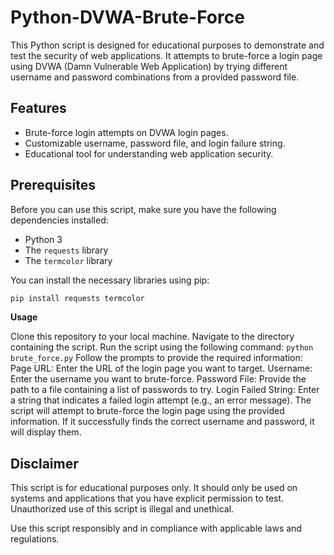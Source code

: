 # Python-DVWA-Brute-Force

This Python script is designed for educational purposes to demonstrate and test the security of web applications. It attempts to brute-force a login page using DVWA (Damn Vulnerable Web Application) by trying different username and password combinations from a provided password file.

## Features
- Brute-force login attempts on DVWA login pages.
- Customizable username, password file, and login failure string.
- Educational tool for understanding web application security.

## Prerequisites
Before you can use this script, make sure you have the following dependencies installed:

- Python 3
- The `requests` library
- The `termcolor` library

You can install the necessary libraries using pip:

```bash
pip install requests termcolor
```
**Usage**

Clone this repository to your local machine.
Navigate to the directory containing the script.
Run the script using the following command:
```python brute_force.py```
Follow the prompts to provide the required information:
Page URL: Enter the URL of the login page you want to target.
Username: Enter the username you want to brute-force.
Password File: Provide the path to a file containing a list of passwords to try.
Login Failed String: Enter a string that indicates a failed login attempt (e.g., an error message).
The script will attempt to brute-force the login page using the provided information. If it successfully finds the correct username and password, it will display them.

## Disclaimer
This script is for educational purposes only. It should only be used on systems and applications that you have explicit permission to test. Unauthorized use of this script is illegal and unethical.

Use this script responsibly and in compliance with applicable laws and regulations.
